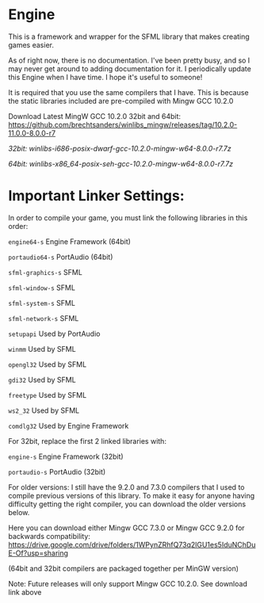 # Engine
This is a framework and wrapper for the SFML library that makes creating games easier.

As of right now, there is no documentation. I've been pretty busy, and so I may never get around to adding documentation for it. I periodically update this Engine when I have time. I hope it's useful to someone!

It is required that you use the same compilers that I have. This is because the static libraries included are pre-compiled with Mingw GCC 10.2.0

Download Latest MingW GCC 10.2.0 32bit and 64bit:
https://github.com/brechtsanders/winlibs_mingw/releases/tag/10.2.0-11.0.0-8.0.0-r7

*32bit: winlibs-i686-posix-dwarf-gcc-10.2.0-mingw-w64-8.0.0-r7.7z*

*64bit: winlibs-x86_64-posix-seh-gcc-10.2.0-mingw-w64-8.0.0-r7.7z*



# Important Linker Settings:

In order to compile your game, you must link the following libraries in this order:

`engine64-s`        Engine Framework (64bit)

`portaudio64-s`     PortAudio (64bit)

`sfml-graphics-s`   SFML

`sfml-window-s`		  SFML

`sfml-system-s`		  SFML

`sfml-network-s`		SFML

`setupapi`			    Used by PortAudio

`winmm`				      Used by SFML

`opengl32`			    Used by SFML

`gdi32`				      Used by SFML

`freetype`			    Used by SFML

`ws2_32`				    Used by SFML

`comdlg32`			    Used by Engine Framework

For 32bit, replace the first 2 linked libraries with:

`engine-s`        Engine Framework (32bit)

`portaudio-s`     PortAudio (32bit)

For older versions:
I still have the 9.2.0 and 7.3.0 compilers that I used to compile previous versions of this library.
To make it easy for anyone having difficulty getting the right compiler, you can download the older versions below.

Here you can download either Mingw GCC 7.3.0 or Mingw GCC 9.2.0 for backwards compatibility:
https://drive.google.com/drive/folders/1WPynZRhfQ73q2lGU1es5IduNChDuE-Of?usp=sharing

(64bit and 32bit compilers are packaged together per MinGW version)

Note:
Future releases will only support Mingw GCC 10.2.0.
See download link above
